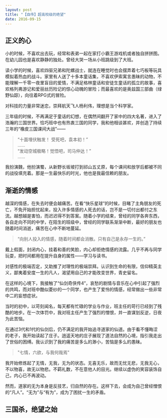 ```yaml
---
layout: post
title: "【自传】超高校级的绝望"
date: 2016-09-15
---
```


## 正义的心

小的时候，不喜欢出去玩，经常和表弟一起在家打小霸王游戏机或者独自拼拼图。在幼儿园也是喜欢静静的独处。曾经大哭一场从小班跳级到了大班。

读小学的时候，喜欢四驱兄弟和陀螺战士，就连在睡觉时也会摆弄着七巧板等玩具模拟着热血的战斗。家里有人送了十多本童话集，不喜欢伊索寓言愚昧的动物，不能理解一千零一夜里盲目的爱情，不满足格林童话和安徒生童话的孤立的故事，喜欢格列弗游记和爱丽丝历险记的惊心动魄的冒险；而最喜欢的是奥兹国三部曲（绿野仙踪），向往着RPG式的冒险。

对科技的力量非常迷恋，崇拜航天飞人杨利伟，理想是当个科学家。

三年级的时候，不再满足于童话的幻想，在偶然间翻开了家中的四大名著，进入了浩瀚的三国世界。恰巧班中也有热衷三国的同学，我和他相谈甚欢，并创造了持续三年的“橡皮三国课间大战”——

>“十面埋伏触发！ 受死吧，袁本初！”  
……  
“发动空城极略！觉悟吧，司马仲达！”  
……

我扮演魏，他扮演蜀，从新野长坂坡打到祁山五丈原，每个课间和放学后都被不同的战役填充着。那是一生最快乐的时光，他也是我最信赖的朋友。

## 渐逝的情感

越深的情感，在失去时便会越痛苦。在看“快乐星球”的时候，目睹了主角朋友的死亡，不免开始担忧起来，投入许多情感的人死去的话，岂不是一切付出都付之东流。越想越是害怕，而迟迟得不到答案。随着小学的结束，曾经的同学各奔东西，各自走向不同的中学，在陌生的班级中，曾经的同学联系渐渐中断，最好的朋友也随着时间消逝，痛苦在心中不断地蔓延。

> “向别人投入的情感，随着时间都会消散。只有自己是永存一生的。”

戴上假面，封闭内心，挂着和善的笑脸，内心却拒绝情感的流露。几乎不再与同学玩耍，把时间都用在提升自身的属性——学习与读书。

对感性的极端否定，又助推了对理性的极端崇拜。认识到生命的有限，信仰精英主义，鄙夷着安度一生的凡人，渴望用自己的才能改变世界，青史留名。

在这样的心境下，我接触了“仙剑奇侠传4”，哀愁的剧情与音乐在心中引起了强烈的共鸣，而对班中酷似菱纱的一个同学，也产生了爱怜的情感，经常做出一些非常中二的妄想症状。

当时的初中，以苛刻闻名，每天都有忙碌的学业与作业，班主任的苛行已经到了残酷的地步。在一次体罚中，我对班主任产生了强烈的憎恨，并一直谋划反逆，日夜为此苦恼。

在通过3代和1代的仙剑后，仍不满足的我开始追寻道家的仙道。由于看不懂晦涩的老子，我开始读起了庄子。逍遥天地的庄子展现了道法自然的心境，指引我走出了世俗的困缚。我认识到了我的痛苦是多么的渺小，苦恼是多么的愚昧。

> "七情，六欲，与我何哉焉"

我开始修炼起了无情，无我，无为的状态。无喜无乐，故而无忧无悲，无我无心，不以物喜，故无以物悲。不羁礼数，不在意他人的目光。继续以虚伪的笑容装饰自己，内心已不再波动。

然而，道家的无为本身是反技艺，归自然的存在。这样下去，会成为自己曾经憎恨的“凡人”。“无为”与“有为”，成为了困扰一生的矛盾。

## 三国杀，绝望之始
